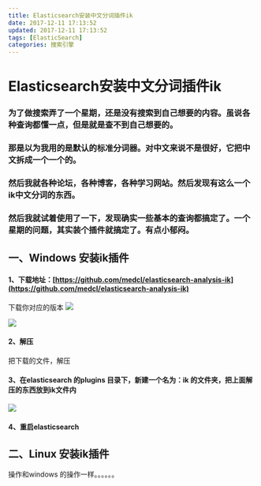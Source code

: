 ```yaml
---
title: Elasticsearch安装中文分词插件ik
date: 2017-12-11 17:13:52
updated: 2017-12-11 17:13:52
tags: [ElasticSearch]
categories: 搜索引擎
---
```

# Elasticsearch安装中文分词插件ik
### 为了做搜索弄了一个星期，还是没有搜索到自己想要的内容。虽说各种查询都懂一点，但是就是查不到自己想要的。
### 那是以为我用的是默认的标准分词器。对中文来说不是很好，它把中文拆成一个一个的。
### 然后我就各种论坛，各种博客，各种学习网站。然后发现有这么一个ik中文分词的东西。
### 然后我就试着使用了一下，发现确实一些基本的查询都搞定了。一个星期的问题，其实装个插件就搞定了。有点小郁闷。
## 一、Windows 安装ik插件
#### 1、下载地址：[https://github.com/medcl/elasticsearch-analysis-ik](https://github.com/medcl/elasticsearch-analysis-ik)
下载你对应的版本
![](89174.png)

![](94607.png)
#### 2、解压
把下载的文件，解压
#### 3、在elasticsearch 的plugins 目录下，新建一个名为：ik 的文件夹，把上面解压的东西放到ik文件内
![](10743.png)
#### 4、重启elasticsearch

## 二、Linux 安装ik插件
操作和windows 的操作一样。。。。。。
